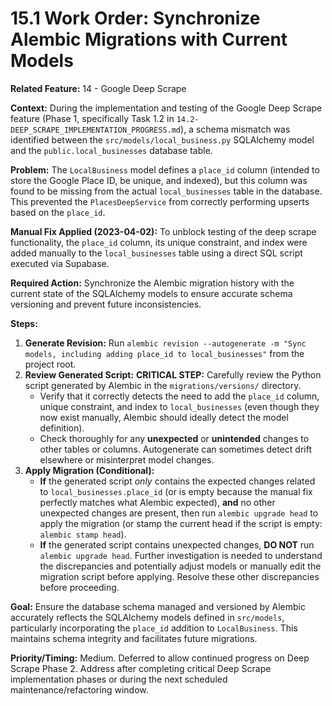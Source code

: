 # 15.1 Work Order: Synchronize Alembic Migrations with Current Models

**Related Feature:** 14 - Google Deep Scrape

**Context:**
During the implementation and testing of the Google Deep Scrape feature (Phase 1, specifically Task 1.2 in `14.2-DEEP_SCRAPE_IMPLEMENTATION_PROGRESS.md`), a schema mismatch was identified between the `src/models/local_business.py` SQLAlchemy model and the `public.local_businesses` database table.

**Problem:**
The `LocalBusiness` model defines a `place_id` column (intended to store the Google Place ID, be unique, and indexed), but this column was found to be missing from the actual `local_businesses` table in the database. This prevented the `PlacesDeepService` from correctly performing upserts based on the `place_id`.

**Manual Fix Applied (2023-04-02):**
To unblock testing of the deep scrape functionality, the `place_id` column, its unique constraint, and index were added manually to the `local_businesses` table using a direct SQL script executed via Supabase.

**Required Action:**
Synchronize the Alembic migration history with the current state of the SQLAlchemy models to ensure accurate schema versioning and prevent future inconsistencies.

**Steps:**

1.  **Generate Revision:** Run `alembic revision --autogenerate -m "Sync models, including adding place_id to local_businesses"` from the project root.
2.  **Review Generated Script:** **CRITICAL STEP:** Carefully review the Python script generated by Alembic in the `migrations/versions/` directory.
    - Verify that it correctly detects the need to add the `place_id` column, unique constraint, and index to `local_businesses` (even though they now exist manually, Alembic should ideally detect the model definition).
    - Check thoroughly for any **unexpected** or **unintended** changes to other tables or columns. Autogenerate can sometimes detect drift elsewhere or misinterpret model changes.
3.  **Apply Migration (Conditional):**
    - **If** the generated script _only_ contains the expected changes related to `local_businesses.place_id` (or is empty because the manual fix perfectly matches what Alembic expected), **and** no other unexpected changes are present, then run `alembic upgrade head` to apply the migration (or stamp the current head if the script is empty: `alembic stamp head`).
    - **If** the generated script contains unexpected changes, **DO NOT** run `alembic upgrade head`. Further investigation is needed to understand the discrepancies and potentially adjust models or manually edit the migration script before applying. Resolve these other discrepancies before proceeding.

**Goal:**
Ensure the database schema managed and versioned by Alembic accurately reflects the SQLAlchemy models defined in `src/models`, particularly incorporating the `place_id` addition to `LocalBusiness`. This maintains schema integrity and facilitates future migrations.

**Priority/Timing:** Medium. Deferred to allow continued progress on Deep Scrape Phase 2. Address after completing critical Deep Scrape implementation phases or during the next scheduled maintenance/refactoring window.
